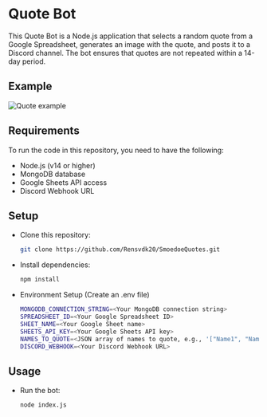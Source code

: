 # Quote Bot

This Quote Bot is a Node.js application that selects a random quote from a Google Spreadsheet, generates an image with the quote, and posts it to a Discord channel. The bot ensures that quotes are not repeated within a 14-day period.

## Example

 ![Quote example](https://i.imgur.com/aisGrVe.jpg)

## Requirements

To run the code in this repository, you need to have the following:

- Node.js (v14 or higher)
- MongoDB database
- Google Sheets API access
- Discord Webhook URL

## Setup
- Clone this repository:

    ```bash
    git clone https://github.com/Rensvdk20/SmoedoeQuotes.git
    ```

- Install dependencies:

    ```bash
    npm install
    ```

- Environment Setup (Create an .env file)

    ```bash
    MONGODB_CONNECTION_STRING=<Your MongoDB connection string>
    SPREADSHEET_ID=<Your Google Spreadsheet ID>
    SHEET_NAME=<Your Google Sheet name>
    SHEETS_API_KEY=<Your Google Sheets API key>
    NAMES_TO_QUOTE=<JSON array of names to quote, e.g., '["Name1", "Name2"]'>
    DISCORD_WEBHOOK=<Your Discord Webhook URL>
    ```

## Usage

- Run the bot:

    ```bash
    node index.js
    ```
